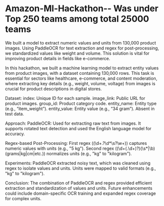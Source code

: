 # Amazon-Ml-Hackathon-- Was under Top 250 teams among total 25000 teams

We built a model to extract numeric values and units from 130,000 product images. Using PaddleOCR for text extraction and regex for post-processing, we standardized values like weight and volume. This solution is vital for improving product details in fields like e-commerce.

In this hackathon, we built a machine learning model to extract entity values from product images, with a dataset containing 130,000 rows. This task is essential for sectors like healthcare, e-commerce, and content moderation, where extracting key details (e.g., weight, volume, voltage) from images is crucial for product descriptions in digital stores.

Dataset:
index: Unique ID for each sample.
image_link: Public URL for product images.
group_id: Product category code.
entity_name: Entity type (e.g., “item_weight”).
entity_value: Entity value (e.g., “34 gram”). Absent in test data.


Approach:
PaddleOCR: Used for extracting raw text from images. It supports rotated text detection and used the English language model for accuracy.


Regex-based Post-Processing:
First regex ((\d+\.?\d*\s?\w+)) captures numeric values with units (e.g., "5 kg").
Second regex ((\d+(\.\d+)?)(\s*|\b)(grams|kg|cm|etc.)) normalizes units (e.g., "kg" to "kilogram").


Experiments:
PaddleOCR extracted noisy text, which was cleaned using regex to isolate values and units.
Units were mapped to valid formats (e.g., "kg" to "kilogram").


Conclusion:
The combination of PaddleOCR and regex provided efficient extraction and standardization of values and units. Future enhancements could include domain-specific OCR training and expanded regex coverage for complex units.
